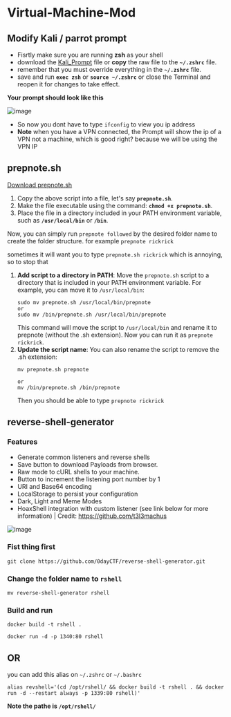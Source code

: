 # Virtual-Machine-Mod

## Modify Kali / parrot prompt
- Fisrtly make sure you are running **zsh** as your shell
- download the [Kali_Prompt](Kali_Prompt) file or **copy** the raw file to the **`~/.zshrc`** file.
- remember that you must override everything in the **`~/.zshrc`** file.
- save and run **`exec zsh`** or **``source ~/.zshrc``** or close the Terminal and reopen it for changes to take effect.
  
**Your prompt should look like this**

![image](https://github.com/AmweCodex/Virtual-Machine-Mod/assets/134791541/8d4157f1-5878-439d-ae6c-b14a25b43504)

- So now you dont have to type `ifconfig` to view you ip address
- **Note** when you have a VPN connected, the Prompt will show the ip of a VPN not a machine, which is good right? because we will be using the VPN IP




## prepnote.sh
[Download prepnote.sh](prepnote.sh)

1. Copy the above script into a file, let's say **`prepnote.sh`**.
2. Make the file executable using the command: **`chmod +x prepnote.sh`**.
3. Place the file in a directory included in your PATH environment variable, such as **`/usr/local/bin`** or **`/bin`**.

Now, you can simply run `prepnote followed` by the desired folder name to create the folder structure.
for example `prepnote rickrick`

sometimes it will want you to type `prepnote.sh rickrick` which is annoying, so to stop that

1. **Add script to a directory in PATH**: Move the `prepnote.sh` script to a directory that is included in your PATH environment variable. For example, you can move it to `/usr/local/bin`:
   ```
   sudo mv prepnote.sh /usr/local/bin/prepnote
   or
   sudo mv /bin/prepnote.sh /usr/local/bin/prepnote
   ```
   This command will move the script to `/usr/local/bin` and rename it to prepnote (without the .sh extension). Now you can run it as `prepnote rickrick`.
2. **Update the script name**: You can also rename the script to remove the .sh extension:
   ```
   mv prepnote.sh prepnote

   or
   mv /bin/prepnote.sh /bin/prepnote

   ```
   Then you should be able to type  `prepnote rickrick`
   
## reverse-shell-generator

### Features
- Generate common listeners and reverse shells
- Save button to download Payloads from browser.
- Raw mode to cURL shells to your machine.
- Button to increment the listening port number by 1
- URI and Base64 encoding
- LocalStorage to persist your configuration
- Dark, Light and Meme Modes
- HoaxShell integration with custom listener (see link below for more information) | Credit: https://github.com/t3l3machus

![image](https://user-images.githubusercontent.com/70012972/169376352-e6d6b90e-2e2e-46b0-b6f9-0e3f13713e39.png)

### Fist thing first
```
git clone https://github.com/0dayCTF/reverse-shell-generator.git
```
### Change the folder name to `rshell`
```
mv reverse-shell-generator rshell
```
### Build and run
```
docker build -t rshell .

docker run -d -p 1340:80 rshell
```
## OR
you can add this alias on `~/.zshrc` or `~/.bashrc`

```
alias revshell='(cd /opt/rshell/ && docker build -t rshell . && docker run -d --restart always -p 1339:80 rshell)'
```
**Note the pathe is `/opt/rshell/`**

